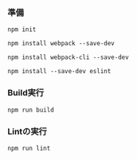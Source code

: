 ### 準備
`npm init`

`npm install webpack --save-dev`

`npm install webpack-cli --save-dev`

`npm install --save-dev eslint`

### Build実行
`npm run build`

### Lintの実行
`npm run lint`